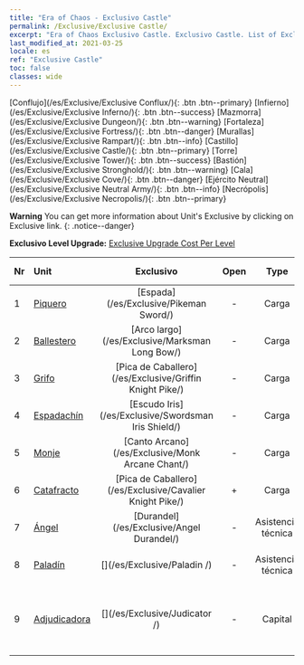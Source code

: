```yaml
---
title: "Era of Chaos - Exclusivo Castle"
permalink: /Exclusive/Exclusive Castle/
excerpt: "Era of Chaos Exclusivo Castle. Exclusivo Castle. List of Exclusivo Castle in Era of Chaos"
last_modified_at: 2021-03-25
locale: es
ref: "Exclusive Castle"
toc: false
classes: wide
---
```

 [Conflujo](/es/Exclusive/Exclusive Conflux/){: .btn .btn--primary} [Infierno](/es/Exclusive/Exclusive Inferno/){: .btn .btn--success} [Mazmorra](/es/Exclusive/Exclusive Dungeon/){: .btn .btn--warning} [Fortaleza](/es/Exclusive/Exclusive Fortress/){: .btn .btn--danger} [Murallas](/es/Exclusive/Exclusive Rampart/){: .btn .btn--info} [Castillo](/es/Exclusive/Exclusive Castle/){: .btn .btn--primary} [Torre](/es/Exclusive/Exclusive Tower/){: .btn .btn--success} [Bastión](/es/Exclusive/Exclusive Stronghold/){: .btn .btn--warning} [Cala](/es/Exclusive/Exclusive Cove/){: .btn .btn--danger} [Ejército Neutral](/es/Exclusive/Exclusive Neutral Army/){: .btn .btn--info} [Necrópolis](/es/Exclusive/Exclusive Necropolis/){: .btn .btn--primary} 

**Warning** You can get more information about Unit's Exclusive by clicking on Exclusive link. 
{: .notice--danger}

 **Exclusivo Level Upgrade:** [Exclusive Upgrade Cost Per Level](/Exclusive/ExclusiveUpgradeCostPerLevel/)

  | Nr |         Unit        | Exclusivo | Open  |    Type   |  Item to Rank UP      |  Aspecto   |
  |:---|:--------------------|:-------------:|:-----:|:---------:|:---------------------:|:-------:|
  | 1  | [Piquero](/es/units/Pikeman/) | [Espada](/es/Exclusive/Pikeman Sword/) | - | Carga | [Ficha de espada](/es/Items/con_912/) | - |
  | 2  | [Ballestero](/es/units/Marksman/) | [Arco largo](/es/Exclusive/Marksman Long Bow/) | - | Carga | [Ficha de Arco Largo](/es/Items/con_914/) | - |
  | 3  | [Grifo](/es/units/Griffin/) | [Pica de Caballero](/es/Exclusive/Griffin Knight Pike/) | - | Carga | [Ficha de Pica de Caballero](/es/Items/con_916/) | - |
  | 4  | [Espadachín](/es/units/Swordsman/) | [Escudo Iris](/es/Exclusive/Swordsman Iris Shield/) | - | Carga | [Ficha de Escudo Iris](/es/Items/con_913/) | - |
  | 5  | [Monje](/es/units/Monk/) | [Canto Arcano](/es/Exclusive/Monk Arcane Chant/) | - | Carga | [Ficha de Canto Arcano](/es/Items/con_915/) | - |
  | 6  | [Catafracto](/es/units/Cavalier/) | [Pica de Caballero](/es/Exclusive/Cavalier Knight Pike/) | + | Carga | [Ficha de Pica de Caballero](/es/Items/con_916/) | - |
  | 7  | [Ángel](/es/units/Angel/) | [Durandel](/es/Exclusive/Angel Durandel/) | - | Asistencia técnica | [Ficha de Durandel](/es/Items/con_973/) | [Aspecto Especial de Durandel](/es/Items/con_641/) |
  | 8  | [Paladín](/es/units/Paladin/) | [](/es/Exclusive/Paladin /) | - | Asistencia técnica | [Ficha de Valiente](/es/Items/con_974/) | [Aspecto Especial de Valiente](/es/Items/con_642/) |
  | 9  | [Adjudicadora](/es/units/Judicator/) | [](/es/Exclusive/Judicator /) | - | Capital | [Alma de estandarte de Resplandor del Santuario](/es/Items/con_975/) | [Tool_210909](/es/Items/con_643/) |
